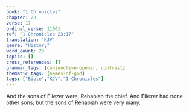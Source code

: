 ```yaml
---
book: "1 Chronicles"
chapter: 23
verse: 17
ordinal_verse: 11001
ref: "1 Chronicles 23:17"
translation: "KJV"
genre: "History"
word_count: 23
topics: []
cross_references: []
grammar_tags: [conjunctive-opener, contrast]
thematic_tags: [names-of-god]
tags: ["Bible","KJV","1-Chronicles"]
---
```

And the sons of Eliezer were, Rehabiah the chief. And Eliezer had none other sons; but the sons of Rehabiah were very many.
